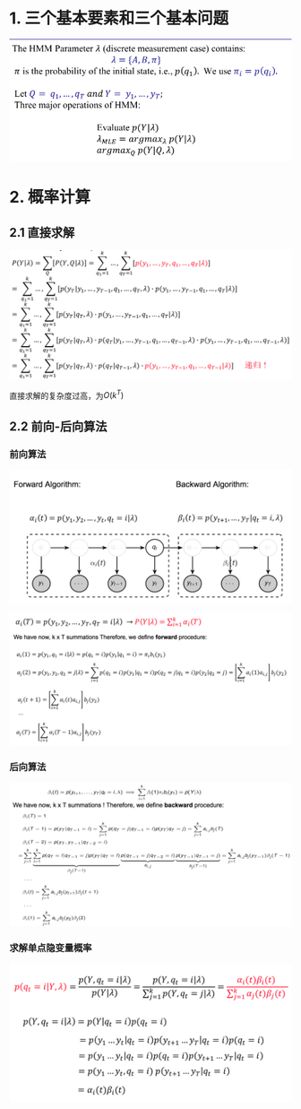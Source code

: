 # 1. 三个基本要素和三个基本问题

![](./images/基本.png)

# 2. 概率计算

## 2.1 直接求解

![](./images/直接求解.png)

直接求解的复杂度过高，为$O(k^T)$

## 2.2 前向-后向算法

### 前向算法

![](./images/前向后向-1.png)

![](./images/前向后向-2.png)

### 后向算法

![](./images/前向后向-3.png)

### 求解单点隐变量概率

![](./images/前向后向-4.png)








